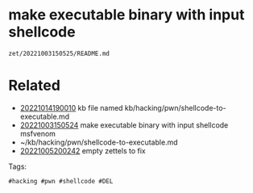 # make executable binary with input shellcode

` zet/20221003150525/README.md `

# Related

- [20221014190010](/zet/20221014190010/README.md) kb file named kb/hacking/pwn/shellcode-to-executable.md
- [20221003150524](/zet/20221003150524/README.md) make executable binary with input shellcode msfvenom
- ~/kb/hacking/pwn/shellcode-to-executable.md
- [20221005200242](/zet/20221005200242/README.md) empty zettels to fix

Tags:

    #hacking #pwn #shellcode #DEL
